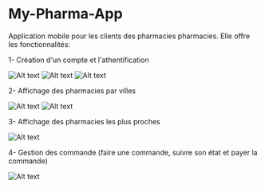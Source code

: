 # My-Pharma-App
Application mobile pour les clients des pharmacies pharmacies.
Elle offre les fonctionnalités:

1- Création d'un compte et l'athentification

![Alt text](screenshots/1.png)
![Alt text](screenshots/2.png)
![Alt text](screenshots/3.png)

2- Affichage des pharmacies par villes

![Alt text](screenshots/4.png)
![Alt text](screenshots/6.png)

3- Affichage des pharmacies les plus proches

![Alt text](screenshots/5.png)

4- Gestion des commande (faire une commande, suivre son état et payer la commande)

![Alt text](screenshots/7.png)
